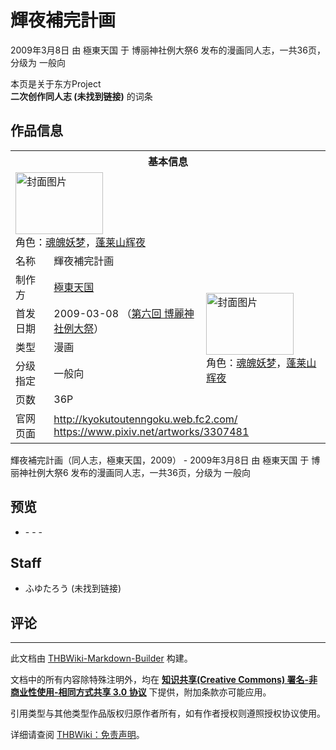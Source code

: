 # 輝夜補完計画

<!-- source html: G:\repos\THBWiki-Markdown-Builder\THBWikiMarkdown\Temp\main\b\b0\ns0%3A%E8%BC%9D%E5%A4%9C%E8%A3%9C%E5%AE%8C%E8%A8%88%E7%94%BB.html -->

2009年3月8日 由 極東天国 于 博丽神社例大祭6 发布的漫画同人志，一共36页，分级为 一般向

本页是关于东方Project  
 **二次创作同人志 (未找到链接)** 的词条
## 作品信息

<table><tbody><tr><th colspan="3">基本信息</th></tr><tr><td class="cover-artwork-mobile" colspan="2"><a href="./文件-輝夜補完計画封面.jpg.md" class="image" title="封面图片"><img alt="封面图片" src="https://upload.thwiki.cc/thumb/f/fd/%E8%BC%9D%E5%A4%9C%E8%A3%9C%E5%AE%8C%E8%A8%88%E7%94%BB%E5%B0%81%E9%9D%A2.jpg/140px-%E8%BC%9D%E5%A4%9C%E8%A3%9C%E5%AE%8C%E8%A8%88%E7%94%BB%E5%B0%81%E9%9D%A2.jpg" decoding="async" loading="lazy" width="140" height="99" srcset="https://upload.thwiki.cc/thumb/f/fd/%E8%BC%9D%E5%A4%9C%E8%A3%9C%E5%AE%8C%E8%A8%88%E7%94%BB%E5%B0%81%E9%9D%A2.jpg/210px-%E8%BC%9D%E5%A4%9C%E8%A3%9C%E5%AE%8C%E8%A8%88%E7%94%BB%E5%B0%81%E9%9D%A2.jpg 1.5x, https://upload.thwiki.cc/thumb/f/fd/%E8%BC%9D%E5%A4%9C%E8%A3%9C%E5%AE%8C%E8%A8%88%E7%94%BB%E5%B0%81%E9%9D%A2.jpg/280px-%E8%BC%9D%E5%A4%9C%E8%A3%9C%E5%AE%8C%E8%A8%88%E7%94%BB%E5%B0%81%E9%9D%A2.jpg 2x" data-file-width="2611" data-file-height="1840"></a><div class="cover-char">角色：<a href="./魂魄妖梦.md" title="魂魄妖梦">魂魄妖梦</a>，<a href="./蓬莱山辉夜.md" title="蓬莱山辉夜">蓬莱山辉夜</a></div></td>
</tr><tr><td class="label">名称</td><td colspan="2"> 輝夜補完計画 </td></tr><tr><td class="label">制作方</td><td><a href="./極東天国.md" title="極東天国">極東天国</a></td><td class="cover-artwork" rowspan="5" style="min-width:140px;"><a href="./文件-輝夜補完計画封面.jpg.md" class="image" title="封面图片"><img alt="封面图片" src="https://upload.thwiki.cc/thumb/f/fd/%E8%BC%9D%E5%A4%9C%E8%A3%9C%E5%AE%8C%E8%A8%88%E7%94%BB%E5%B0%81%E9%9D%A2.jpg/140px-%E8%BC%9D%E5%A4%9C%E8%A3%9C%E5%AE%8C%E8%A8%88%E7%94%BB%E5%B0%81%E9%9D%A2.jpg" decoding="async" loading="lazy" width="140" height="99" srcset="https://upload.thwiki.cc/thumb/f/fd/%E8%BC%9D%E5%A4%9C%E8%A3%9C%E5%AE%8C%E8%A8%88%E7%94%BB%E5%B0%81%E9%9D%A2.jpg/210px-%E8%BC%9D%E5%A4%9C%E8%A3%9C%E5%AE%8C%E8%A8%88%E7%94%BB%E5%B0%81%E9%9D%A2.jpg 1.5x, https://upload.thwiki.cc/thumb/f/fd/%E8%BC%9D%E5%A4%9C%E8%A3%9C%E5%AE%8C%E8%A8%88%E7%94%BB%E5%B0%81%E9%9D%A2.jpg/280px-%E8%BC%9D%E5%A4%9C%E8%A3%9C%E5%AE%8C%E8%A8%88%E7%94%BB%E5%B0%81%E9%9D%A2.jpg 2x" data-file-width="2611" data-file-height="1840"></a><div class="cover-char">角色：<a href="./魂魄妖梦.md" title="魂魄妖梦">魂魄妖梦</a>，<a href="./蓬莱山辉夜.md" title="蓬莱山辉夜">蓬莱山辉夜</a></div></td>
</tr><tr><td class="label">首发日期</td><td>2009-03-08&#160;（<a href="/展会作品列表?e=%E5%8D%9A%E4%B8%BD%E7%A5%9E%E7%A4%BE%E4%BE%8B%E5%A4%A7%E7%A5%AD%236">第六回 博麗神社例大祭</a>）</td></tr><tr><td class="label">类型</td><td>漫画</td></tr><tr><td class="label">分级指定</td><td>一般向</td></tr><tr><td class="label">页数</td><td>36P</td></tr>
<tr><td class="label">官网页面</td><td colspan="2"><a rel="nofollow" class="external free" href="http://kyokutoutenngoku.web.fc2.com/">http://kyokutoutenngoku.web.fc2.com/</a><br><a rel="nofollow" class="external free" href="https://www.pixiv.net/artworks/3307481">https://www.pixiv.net/artworks/3307481</a></td></tr></tbody></table>

輝夜補完計画（同人志，極東天国，2009） - 2009年3月8日 由 極東天国 于 博丽神社例大祭6 发布的漫画同人志，一共36页，分级为 一般向
## 预览
- [](./文件-輝夜補完計画预览图1.jpg.md)- [](./文件-輝夜補完計画预览图2.jpg.md)- [](./文件-輝夜補完計画预览图3.jpg.md)- [](./文件-輝夜補完計画预览图4.jpg.md)

## Staff
- ふゆたろう (未找到链接)

## 评论




---

此文档由 [THBWiki-Markdown-Builder](https://github.com/Delsin-Yu/THBWiki-Markdown-Builder) 构建。

文档中的所有内容除特殊注明外，均在 [**知识共享(Creative Commons) 署名-非商业性使用-相同方式共享 3.0 协议**](https://creativecommons.org/licenses/by-sa/3.0/deed.zh-hans) 下提供，附加条款亦可能应用。

引用类型与其他类型作品版权归原作者所有，如有作者授权则遵照授权协议使用。

详细请查阅 [THBWiki：免责声明](https://thbwiki.cc/THBWiki:%E5%85%8D%E8%B4%A3%E5%A3%B0%E6%98%8E)。

